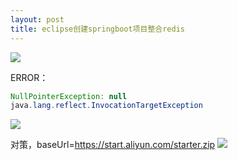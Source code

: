 ```yaml
---
layout: post
title: eclipse创建springboot项目整合redis
---
```



![](/docs/images/2021-02-05-19-06-36.png)


ERROR：
```java
NullPointerException: null
java.lang.reflect.InvocationTargetException
```
![](/docs/images/2021-02-05-19-20-45.png)

对策，baseUrl=https://start.aliyun.com/starter.zip
![](/docs/images/2021-02-05-19-26-16.png)

